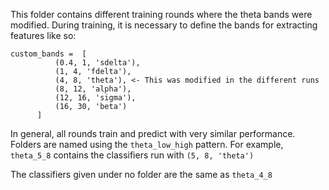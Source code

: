This folder contains different training rounds where the theta bands were modified.
During training, it is necessary to define the bands for extracting features like so:

```
custom_bands =  [
          (0.4, 1, 'sdelta'), 
          (1, 4, 'fdelta'), 
          (4, 8, 'theta'), <- This was modified in the different runs
          (8, 12, 'alpha'), 
          (12, 16, 'sigma'), 
          (16, 30, 'beta')
      ]
```

In general, all rounds train and predict with very similar performance. Folders are named using the `theta_low_high` pattern. For example, `theta_5_8` contains the classifiers run with `(5, 8, 'theta')`


The classifiers given under no folder are the same as `theta_4_8`